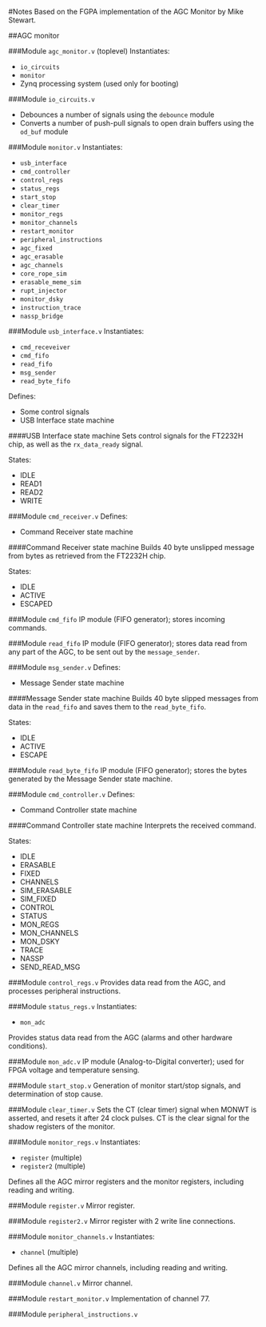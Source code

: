 #Notes
Based on the FGPA implementation of the AGC Monitor by Mike Stewart.

##AGC monitor

###Module `agc_monitor.v` (toplevel)
Instantiates:
- `io_circuits`
- `monitor`
- Zynq processing system (used only for booting)

###Module `io_circuits.v`
- Debounces a number of signals using the `debounce` module
- Converts a number of push-pull signals to open drain buffers using the `od_buf` module

###Module `monitor.v`
Instantiates:
- `usb_interface`
- `cmd_controller`
- `control_regs`
- `status_regs`
- `start_stop`
- `clear_timer`
- `monitor_regs`
- `monitor_channels`
- `restart_monitor`
- `peripheral_instructions`
- `agc_fixed`
- `agc_erasable`
- `agc_channels`
- `core_rope_sim`
- `erasable_meme_sim`
- `rupt_injector`
- `monitor_dsky`
- `instruction_trace`
- `nassp_bridge`

###Module `usb_interface.v`
Instantiates:
- `cmd_receveiver`
- `cmd_fifo`
- `read_fifo`
- `msg_sender`
- `read_byte_fifo`

Defines:
- Some control signals
- USB Interface state machine

####USB Interface state machine
Sets control signals for the FT2232H chip, as well as the `rx_data_ready` signal.

States:
- IDLE
- READ1
- READ2
- WRITE

###Module `cmd_receiver.v`
Defines:
- Command Receiver state machine

####Command Receiver state machine
Builds 40 byte unslipped message from bytes as retrieved from the FT2232H chip.

States:
- IDLE
- ACTIVE
- ESCAPED

###Module `cmd_fifo`
IP module (FIFO generator); stores incoming commands.

###Module `read_fifo`
IP module (FIFO generator); stores data read from any part of the AGC, to be sent out by the `message_sender`.

###Module `msg_sender.v`
Defines:
- Message Sender state machine

####Message Sender state machine
Builds 40 byte slipped messages from data in the `read_fifo` and saves them to the `read_byte_fifo`.

States:
- IDLE
- ACTIVE
- ESCAPE

###Module `read_byte_fifo`
IP module (FIFO generator); stores the bytes generated by the Message Sender state machine.

###Module `cmd_controller.v`
Defines:
- Command Controller state machine

####Command Controller state machine
Interprets the received command.

States:
- IDLE
- ERASABLE
- FIXED
- CHANNELS
- SIM_ERASABLE
- SIM_FIXED
- CONTROL
- STATUS
- MON_REGS
- MON_CHANNELS
- MON_DSKY
- TRACE
- NASSP
- SEND_READ_MSG

###Module `control_regs.v`
Provides data read from the AGC, and processes peripheral instructions.

###Module `status_regs.v`
Instantiates:
- `mon_adc`

Provides status data read from the AGC (alarms and other hardware conditions).

###Module `mon_adc.v`
IP module (Analog-to-Digital converter); used for FPGA voltage and temperature sensing.

###Module `start_stop.v`
Generation of monitor start/stop signals, and determination of stop cause.

###Module `clear_timer.v`
Sets the CT (clear timer) signal when MONWT is asserted, and resets it after 24 clock pulses.
CT is the clear signal for the shadow registers of the monitor.

###Module `monitor_regs.v`
Instantiates:
- `register` (multiple)
- `register2` (multiple)

Defines all the AGC mirror registers and the monitor registers, including reading
and writing.

###Module `register.v`
Mirror register.

###Module `register2.v`
Mirror register with 2 write line connections.

###Module `monitor_channels.v`
Instantiates:
- `channel` (multiple)

Defines all the AGC mirror channels, including reading and writing.

###Module `channel.v`
Mirror channel.

###Module `restart_monitor.v`
Implementation of channel 77.

###Module `peripheral_instructions.v`
